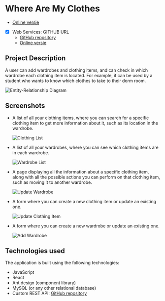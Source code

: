 # Where Are My Clothes
  - [Online versie](https://wherearemyclothes.onrender.com)
- [x] Web Services: GITHUB URL
  - [GitHub repository](https://github.com/Web-IV/2223-webservices-LouisDeGruyter)
  - [Online versie](https://webservices-louisdegruyter.onrender.com)
     
## Project Description

A user can add wardrobes and clothing items, and can check in which wardrobe each clothing item is located. For example, it can be used by a student who wants to know which clothes to take to their dorm room.

![Entity-Relationship Diagram](./images/entity_relationship_diagram.png)

## Screenshots

- A list of all your clothing items, where you can search for a specific clothing item to get more information about it, such as its location in the wardrobe.

  ![Clothing List](./images/clothing_list_search.png)

- A list of all your wardrobes, where you can see which clothing items are in each wardrobe.

  ![Wardrobe List](./images/wardrobe_list.png)

- A page displaying all the information about a specific clothing item, along with all the possible actions you can perform on that clothing item, such as moving it to another wardrobe.

  ![Update Wardrobe](./images/update_wardrobe.png)

- A form where you can create a new clothing item or update an existing one.

  ![Update Clothing Item](./images/update_clothing_item.png)

- A form where you can create a new wardrobe or update an existing one.

  ![Add Wardrobe](./images/add_wardrobe.png)

## Technologies used

The application is built using the following technologies:

- JavaScript
- React
- Ant design (component library)
- MySQL (or any other relational database)
- Custom REST API: [GitHub repository](https://github.com/LouisDeGruyter/WhereAreMyClothes_BackEnd) 
  



